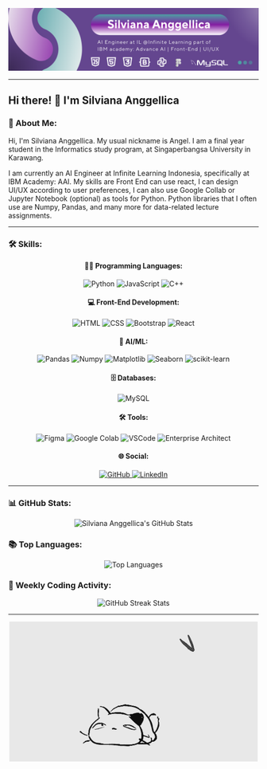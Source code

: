 <!-- Banner Image -->
<p align="center">
  <img src="./Angel.png" alt="Banner" />
</p>

---

## Hi there! 👋 I'm Silviana Anggellica

### 🚀 About Me:
Hi, I'm Silviana Anggellica. My usual nickname is Angel. I am a final year student in the Informatics study program, at Singaperbangsa University in Karawang.

I am currently an AI Engineer at Infinite Learning Indonesia, specifically at IBM Academy: AAI. My skills are Front End can use react, I can design UI/UX according to user preferences, I can also use Google Collab or Jupyter Notebook (optional) as tools for Python. Python libraries that I often use are Numpy, Pandas, and many more for data-related lecture assignments.

---

### 🛠️ Skills:

<div align="center">

#### 👨‍💻 Programming Languages:

<p>
  <img src="https://img.shields.io/badge/Python-3776AB?style=for-the-badge&logo=python&logoColor=white" alt="Python" />
  <img src="https://img.shields.io/badge/JavaScript-F7DF1E?style=for-the-badge&logo=javascript&logoColor=black" alt="JavaScript" />
  <img src="https://img.shields.io/badge/C++-00599C?style=for-the-badge&logo=cplusplus&logoColor=white" alt="C++" />
</p>

#### 💻 Front-End Development:

<p>
  <img src="https://img.shields.io/badge/HTML5-E34F26?style=for-the-badge&logo=html5&logoColor=white" alt="HTML" />
  <img src="https://img.shields.io/badge/CSS3-1572B6?style=for-the-badge&logo=css3&logoColor=white" alt="CSS" />
  <img src="https://img.shields.io/badge/Bootstrap-563D7C?style=for-the-badge&logo=bootstrap&logoColor=white" alt="Bootstrap" />
  <img src="https://img.shields.io/badge/React-61DAFB?style=for-the-badge&logo=react&logoColor=black" alt="React" />
</p>

#### 🤖 AI/ML:

<p>
  <img src="https://img.shields.io/badge/Pandas-150458?style=for-the-badge&logo=pandas&logoColor=white" alt="Pandas" />
  <img src="https://img.shields.io/badge/Numpy-013243?style=for-the-badge&logo=numpy&logoColor=white" alt="Numpy" />
  <img src="https://img.shields.io/badge/Matplotlib-3776AB?style=for-the-badge&logo=matplotlib&logoColor=white" alt="Matplotlib" />
  <img src="https://img.shields.io/badge/Seaborn-3776AB?style=for-the-badge&logo=seaborn&logoColor=white" alt="Seaborn" />
  <img src="https://img.shields.io/badge/scikit_learn-F7931E?style=for-the-badge&logo=scikit-learn&logoColor=white" alt="scikit-learn" />
</p>

#### 🗄️ Databases:

<p>
  <img src="https://img.shields.io/badge/MySQL-4479A1?style=for-the-badge&logo=mysql&logoColor=white" alt="MySQL" />
</p>

#### 🛠️ Tools:

<p>
  <img src="https://img.shields.io/badge/Figma-F24E1E?style=for-the-badge&logo=figma&logoColor=white" alt="Figma" />
  <img src="https://img.shields.io/badge/Google_Colab-F9AB00?style=for-the-badge&logo=googlecolab&logoColor=white" alt="Google Colab" />
  <img src="https://img.shields.io/badge/Visual_Studio_Code-007ACC?style=for-the-badge&logo=visual-studio-code&logoColor=white" alt="VSCode" />
  <img src="https://img.shields.io/badge/Enterprise_Architect-184877?style=for-the-badge&logo=sparx&logoColor=white" alt="Enterprise Architect" />
</p>
</p>

#### 🌐 Social:

<p>
  <a href="https://github.com/Silvianaangellica">
    <img src="https://img.shields.io/badge/GitHub-181717?style=for-the-badge&logo=github&logoColor=white" alt="GitHub" />
  </a>
  <a href="https://www.linkedin.com/in/slvnaaglca/">
    <img src="https://img.shields.io/badge/LinkedIn-0A66C2?style=for-the-badge&logo=linkedin&logoColor=white" alt="LinkedIn" />
  </a>
</p>

</div>

---

### 📊 GitHub Stats:
<p align="center">
  <img src="https://github-readme-stats.vercel.app/api?username=Silvianaangellica&show_icons=true&theme=radical" alt="Silviana Anggellica's GitHub Stats" />
</p>


### 📚 Top Languages:
<p align="center">
  <img src="https://github-readme-stats.vercel.app/api/top-langs/?username=Silvianaangellica&layout=compact&theme=radical" alt="Top Languages" />
</p>


### 📅 Weekly Coding Activity:
<!-- You can use GitHub Profile Trophy or GitHub Readme Streak Stats to show coding activity -->
<p align="center">
  <img src="https://github-readme-streak-stats.herokuapp.com/?user=Silvianaangellica&theme=radical)](https://git.io/streak-stats" alt="GitHub Streak Stats" />
</p>


---

<p align="center">
  <img src="./cat.gif" alt="cat and butterfly" />
</p>
